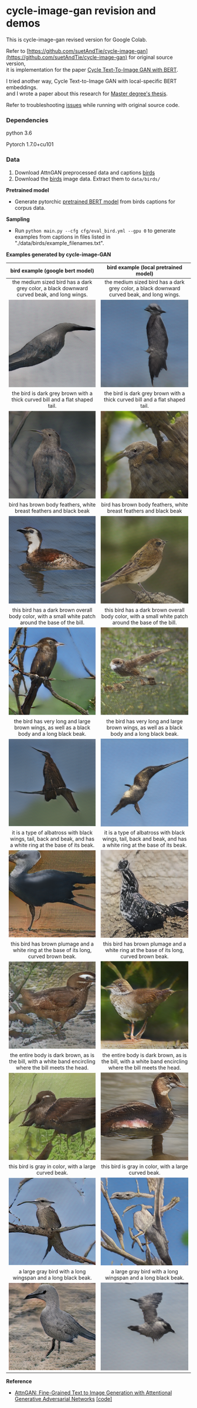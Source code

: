 # cycle-image-gan revision and demos

This is cycle-image-gan revised version for Google Colab.

Refer to [https://github.com/suetAndTie/cycle-image-gan](https://github.com/suetAndTie/cycle-image-gan) for original source version, <br>
it is implementation for the paper [Cycle Text-To-Image GAN with BERT](https://arxiv.org/abs/2003.12137).

I tried another way, Cycle Text-to-Image GAN with local-specific BERT embeddings.<br>
and I wrote a paper about this research for [Master degree's thesis](https://library.konkuk.ac.kr/#/search/detail/2053528).

Refer to troubleshooting [issues](https://github.com/rightlit/cycle-image-gan-rev/issues) while running with original source code. 

### Dependencies
python 3.6

Pytorch 1.7.0+cu101


### Data
1. Download AttnGAN preprocessed data and captions [birds](https://drive.google.com/open?id=1O_LtUP9sch09QH3s_EBAgLEctBQ5JBSJ)
2. Download the [birds](http://www.vision.caltech.edu/visipedia/CUB-200-2011.html) image data. Extract them to `data/birds/`

**Pretrained model**
- Generate pytorchic [pretrained BERT model](https://github.com/rightlit/pytorchic-bert-rev) from birds captions for corpus data.

**Sampling**
- Run `python main.py --cfg cfg/eval_bird.yml --gpu 0` to generate examples from captions in files listed in "./data/birds/example_filenames.txt". 


**Examples generated by cycle-image-GAN**

 bird example (google bert model)             |  bird example (local pretrained model)
:-------------------------:|:-------------------------:
the medium sized bird has a dark grey color, a black downward curved beak, and long wings. | the medium sized bird has a dark grey color, a black downward curved beak, and long wings.
![](models/netG_epoch_600/Black_Footed_Albatross_0001_796111/0_s_0_g2.png) | ![](models/netG_epoch_600_localbert/Black_Footed_Albatross_0001_796111/0_s_0_g2.png)
the bird is dark grey brown with a thick curved bill and a flat shaped tail. | the bird is dark grey brown with a thick curved bill and a flat shaped tail.
![](models/netG_epoch_600/Black_Footed_Albatross_0001_796111/0_s_1_g2.png) | ![](models/netG_epoch_600_localbert/Black_Footed_Albatross_0001_796111/0_s_1_g2.png)
bird has brown body feathers, white breast feathers and black beak | bird has brown body feathers, white breast feathers and black beak
![](models/netG_epoch_600/Black_Footed_Albatross_0001_796111/0_s_2_g2.png) | ![](models/netG_epoch_600_localbert/Black_Footed_Albatross_0001_796111/0_s_2_g2.png)
this bird has a dark brown overall body color, with a small white patch around the base of the bill. | this bird has a dark brown overall body color, with a small white patch around the base of the bill.
![](models/netG_epoch_600/Black_Footed_Albatross_0001_796111/0_s_3_g2.png) | ![](models/netG_epoch_600_localbert/Black_Footed_Albatross_0001_796111/0_s_3_g2.png)
the bird has very long and large brown wings, as well as a black body and a long black beak. | the bird has very long and large brown wings, as well as a black body and a long black beak.
![](models/netG_epoch_600/Black_Footed_Albatross_0001_796111/0_s_4_g2.png) | ![](models/netG_epoch_600_localbert/Black_Footed_Albatross_0001_796111/0_s_4_g2.png)
it is a type of albatross with black wings, tail, back and beak, and has a white ring at the base of its beak. | it is a type of albatross with black wings, tail, back and beak, and has a white ring at the base of its beak.
![](models/netG_epoch_600/Black_Footed_Albatross_0001_796111/0_s_5_g2.png) | ![](models/netG_epoch_600_localbert/Black_Footed_Albatross_0001_796111/0_s_5_g2.png)
this bird has brown plumage and a white ring at the base of its long, curved brown beak. | this bird has brown plumage and a white ring at the base of its long, curved brown beak.
![](models/netG_epoch_600/Black_Footed_Albatross_0001_796111/0_s_6_g2.png) | ![](models/netG_epoch_600_localbert/Black_Footed_Albatross_0001_796111/0_s_6_g2.png)
the entire body is dark brown, as is the bill, with a white band encircling where the bill meets the head. | the entire body is dark brown, as is the bill, with a white band encircling where the bill meets the head.
![](models/netG_epoch_600/Black_Footed_Albatross_0001_796111/0_s_7_g2.png) | ![](models/netG_epoch_600_localbert/Black_Footed_Albatross_0001_796111/0_s_7_g2.png)
this bird is gray in color, with a large curved beak. | this bird is gray in color, with a large curved beak.
![](models/netG_epoch_600/Black_Footed_Albatross_0001_796111/0_s_8_g2.png) | ![](models/netG_epoch_600_localbert/Black_Footed_Albatross_0001_796111/0_s_8_g2.png)
a large gray bird with a long wingspan and a long black beak. | a large gray bird with a long wingspan and a long black beak.
![](models/netG_epoch_600/Black_Footed_Albatross_0001_796111/0_s_9_g2.png) | ![](models/netG_epoch_600_localbert/Black_Footed_Albatross_0001_796111/0_s_9_g2.png)

**Reference**

- [AttnGAN: Fine-Grained Text to Image Generation with Attentional Generative Adversarial Networks](https://arxiv.org/abs/1711.10485) [[code]](https://github.com/taoxugit/AttnGAN)
